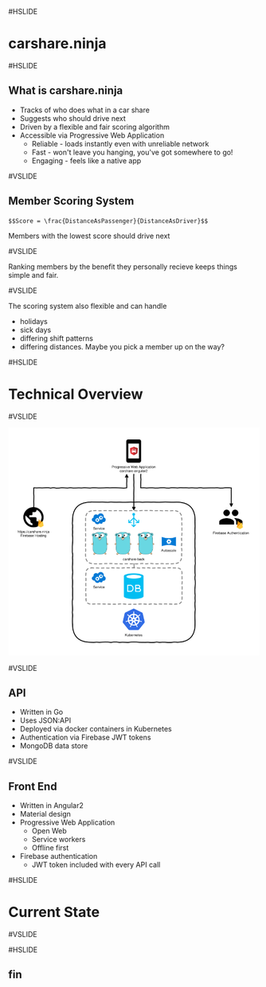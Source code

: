 #HSLIDE

# carshare.ninja

#HSLIDE

## What is carshare.ninja

- Tracks of who does what in a car share <!-- .element: class="fragment" data-fragment-index="1" -->
- Suggests who should drive next <!-- .element: class="fragment" data-fragment-index="2" -->
- Driven by a flexible and fair scoring algorithm<!-- .element: class="fragment" data-fragment-index="3" -->
- Accessible via Progressive Web Application <!-- .element: class="fragment" data-fragment-index="4" -->
  - Reliable - loads instantly even with unreliable network
  - Fast - won't leave you hanging, you've got somewhere to go!
  - Engaging - feels like a native app

#VSLIDE

## Member Scoring System

`$$Score = \frac{DistanceAsPassenger}{DistanceAsDriver}$$`

Members with the lowest score should drive next <!-- .element: class="fragment" data-fragment-index="2" -->

#VSLIDE

Ranking members by the benefit they personally recieve keeps things simple and fair.

#VSLIDE

The scoring system also flexible and can handle

- holidays <!-- .element: class="fragment" data-fragment-index="1" -->
- sick days <!-- .element: class="fragment" data-fragment-index="2" -->
- differing shift patterns <!-- .element: class="fragment" data-fragment-index="3" -->
- differing distances. Maybe you pick a member up on the way? <!-- .element: class="fragment" data-fragment-index="4" -->

#HSLIDE

# Technical Overview

#VSLIDE

[![Architecture Overview](assets/overview.png)](assets/overview.svg)

#VSLIDE

## API

- Written in Go
- Uses JSON:API
- Deployed via docker containers in Kubernetes
- Authentication via Firebase JWT tokens
- MongoDB data store

#VSLIDE

## Front End

- Written in Angular2
- Material design
- Progressive Web Application
  - Open Web
  - Service workers
  - Offline first
- Firebase authentication
  - JWT token included with every API call

#HSLIDE

# Current State

#VSLIDE

#HSLIDE

## fin
